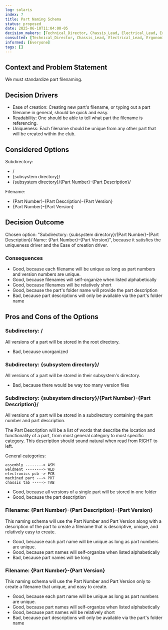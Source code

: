 ```yaml
---
log: solaris
index: 7
title: Part Naming Schema
status: proposed
date: 2025-06-10T11:04:00-05
decision_makers: [Technical_Director, Chassis_Lead, Electrical_Lead, Ergonomics_Lead, Vehicle_Dynamics_Lead]
consulted: [Technical_Director, Chassis_Lead, Electrical_Lead, Ergonomics_Lead, Vehicle_Dynamics_Lead]
informed: [Everyone]
tags: []
---
```


## Context and Problem Statement

We must standardize part filenaming.

## Decision Drivers

* Ease of creation: Creating new part's filename, or typing out a part filename in general, should be quick and easy.
* Readability: One should be able to tell what part the filename is referencing. 
* Uniqueness: Each filename should be unique from any other part that will be created within the club.

## Considered Options

Subdirectory:
* /
* {subsystem directory}/
* {subsystem directory}/{Part Number}-{Part Description}/

Filename:
* {Part Number}-{Part Description}-{Part Version}
* {Part Number}-{Part Version}

## Decision Outcome

Chosen option: "Subdirectory: {subsystem directory}/{Part Number}-{Part Description}/  Name: {Part Number}-{Part Version}", because it satisfies the uniqueness driver and the Ease of creation driver.

### Consequences

* Good, because each filename will be unique as long as part numbers and version numbers are unique.
* Good, because filenames will self-organize when listed alphabetically
* Good, because filenames will be relatively short
* Good, because the part's folder name will provide the part description
* Bad, because part descriptions will only be available via the part's folder name

## Pros and Cons of the Options

### Subdirectory: /
All versions of a part will be stored in the root directory.

* Bad, because unorganized

### Subdirectory: {subsystem directory}/
All versions of a part will be stored in their subsystem's directory.

* Bad, because there would be way too many version files

### Subdirectory: {subsystem directory}/{Part Number}-{Part Description}/
All versions of a part will be stored in a subdirectory containing the part number and part description.

The Part Description will be a list of words that describe the location and functionality of a part, from most general category to most specific category. This description should sound natural when read from RIGHT to left.

General categories:
```
assembly --------> ASM
weldment --------> WLD
electronics pcb -> PCB
machined part ---> PRT
chassis tab -----> TAB
```

* Good, because all versions of a single part will be stored in one folder
* Good, because the part description

### Filename: {Part Number}-{Part Description}-{Part Version}

This naming schema will use the Part Number and Part Version along with a description of the part to create a filename that is descriptive, unique, and relatively easy to create.

* Good, because each part name will be unique as long as part numbers are unique.
* Good, because part names will self-organize when listed alphabetically
* Bad, because part names will be long

### Filename: {Part Number}-{Part Version}
This naming schema will use the Part Number and Part Version only to create a filename that unique, and easy to create.

* Good, because each part name will be unique as long as part numbers are unique.
* Good, because part names will self-organize when listed alphabetically
* Good, because part names will be relatively short
* Bad, because part descriptions will only be available via the part's folder name
